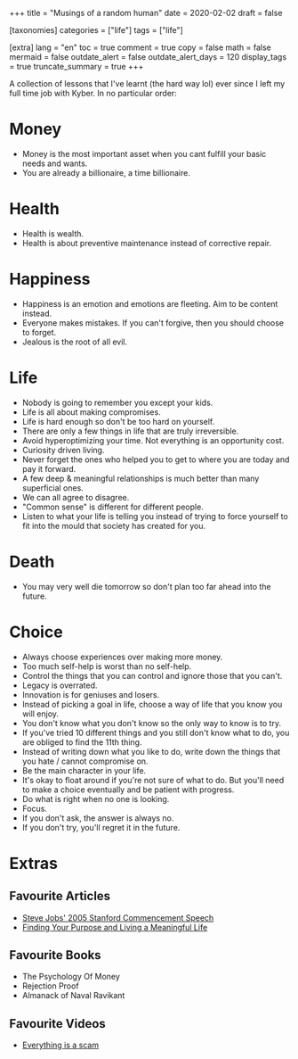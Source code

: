 +++
title = "Musings of a random human"
date = 2020-02-02
draft = false

[taxonomies]
categories = ["life"]
tags = ["life"]

[extra]
lang = "en"
toc = true
comment = true
copy = false
math = false
mermaid = false
outdate_alert = false
outdate_alert_days = 120
display_tags = true
truncate_summary = true
+++

A collection of lessons that I've learnt (the hard way lol) ever since I left my full time job with Kyber. In no particular order:

# Money
- Money is the most important asset when you cant fulfill your basic needs and wants.
- You are already a billionaire, a time billionaire.

# Health
- Health is wealth.
- Health is about preventive maintenance instead of corrective repair.

# Happiness
- Happiness is an emotion and emotions are fleeting. Aim to be content instead.
- Everyone makes mistakes. If you can't forgive, then you should choose to forget.
- Jealous is the root of all evil.

# Life
- Nobody is going to remember you except your kids.
- Life is all about making compromises.
- Life is hard enough so don't be too hard on yourself.
- There are only a few things in life that are truly irreversible.
- Avoid hyperoptimizing your time. Not everything is an opportunity cost.
- Curiosity driven living.
- Never forget the ones who helped you to get to where you are today and pay it forward. 
- A few deep & meaningful relationships is much better than many superficial ones.
- We can all agree to disagree.
- "Common sense" is different for different people.
- Listen to what your life is telling you instead of trying to force yourself to fit into the mould that society has created for you.

# Death
- You may very well die tomorrow so don't plan too far ahead into the future.

# Choice
- Always choose experiences over making more money.
- Too much self-help is worst than no self-help.
- Control the things that you can control and ignore those that you can't.
- Legacy is overrated.
- Innovation is for geniuses and losers.
- Instead of picking a goal in life, choose a way of life that you know you will enjoy.
- You don't know what you don't know so the only way to know is to try.
- If you've tried 10 different things and you still don't know what to do, you are obliged to find the 11th thing.
- Instead of writing down what you like to do, write down the things that you hate / cannot compromise on.
- Be the main character in your life.
- It's okay to float around if you're not sure of what to do. But you'll need to make a choice eventually and be patient with progress.
- Do what is right when no one is looking.
- Focus.
- If you don't ask, the answer is always no.
- If you don't try, you'll regret it in the future.

# Extras

## Favourite Articles
- [Steve Jobs' 2005 Stanford Commencement Speech](https://news.stanford.edu/2005/06/12/youve-got-find-love-jobs-says/)
- [Finding Your Purpose and Living a Meaningful Life](https://fs.blog/hunter-s-thompson-to-hume-logan/)

## Favourite Books
- The Psychology Of Money
- Rejection Proof
- Almanack of Naval Ravikant

## Favourite Videos
- [Everything is a scam](https://www.youtube.com/watch?v=3sCbuOO7YqY)